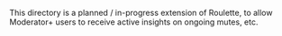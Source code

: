 This directory is a planned / in-progress extension of Roulette, to allow Moderator+ users to receive active insights on
ongoing mutes, etc.